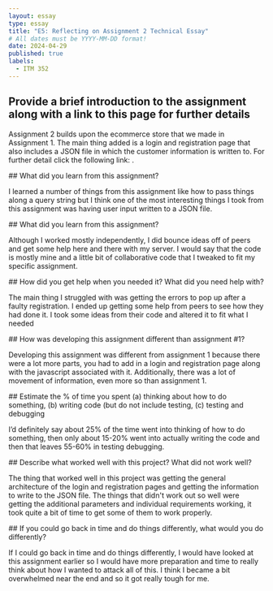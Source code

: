 ```yaml
---
layout: essay
type: essay
title: "E5: Reflecting on Assignment 2 Technical Essay"
# All dates must be YYYY-MM-DD format!
date: 2024-04-29
published: true
labels:
  - ITM 352
---
```


## Provide a brief introduction to the assignment along with a link to this page for further details
<p>Assignment 2 builds upon the ecommerce store that we made in Assignment 1. The main thing added is a login and registration page that also includes a JSON file in which the customer information is written to. For further detail click the following link: <https://dport96.github.io/ITM352/morea/150.Assignment2/experience-Assignment2_retrospective.html>.</p>
## What did you learn from this assignment?
<p>I learned a number of things from this assignment like how to pass things along a query string but I think one of the most interesting things I took from this assignment was having user input written to a JSON file.</p>
## What did you learn from this assignment?
<p>Although I worked mostly independently, I did bounce ideas off of peers and get some help here and there with my server. I would say that the code is mostly mine and a little bit of collaborative code that I tweaked to fit my specific assignment.</p>
## How did you get help when you needed it? What did you need help with?
<p>The main thing I struggled with was getting the errors to pop up after a faulty registration. I ended up getting some help from peers to see how they had done it. I took some ideas from their code and altered it to fit what I needed</p>
## How was developing this assignment different than assignment #1?
<p>Developing this assignment was different from assignment 1 because there were a lot more parts, you had to add in a login and registration page along with the javascript associated with it. Additionally, there was a lot of movement of information, even more so than assignment 1.</p>
## Estimate the % of time you spent (a) thinking about how to do something, (b) writing code (but do not include testing, (c) testing and debugging
<p>I’d definitely say about 25% of the time went into thinking of how to do something, then only about 15-20% went into actually writing the code and then that leaves 55-60% in testing debugging.</p>
## Describe what worked well with this project? What did not work well?
<p>The thing that worked well in this project was getting the general architecture of the login and registration pages and getting the information to write to the JSON file. The things that didn't work out so well were getting the additional parameters and individual requirements working, it took quite a bit of time to get some of them to work properly.</p>
## If you could go back in time and do things differently, what would you do differently?
<p>If I could go back in time and do things differently, I would have looked at this assignment earlier so I would have more preparation and time to really think about how I wanted to attack all of this. I think I became a bit overwhelmed near the end and so it got really tough for me.</p>
